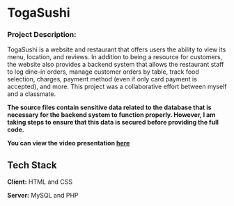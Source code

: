# TogaSushi

### Project Description:
TogaSushi is a website and restaurant that offers users the ability to view its menu, location, and reviews. In addition to being a resource for customers, the website also provides a backend system that allows the restaurant staff to log dine-in orders, manage customer orders by table, track food selection, charges, payment method (even if only card payment is accepted), and more. This project was a collaborative effort between myself and a classmate.

**The source files contain sensitive data related to the database that is necessary for the backend system to function properly. However, I am taking steps to ensure that this data is secured before providing the full code.**

**You can view the video presentation [here](https://github.com/Norblit/TogaSushi/blob/main/projVidComp.mp4)**

## Tech Stack

**Client:** HTML and CSS

**Server:** MySQL and PHP
